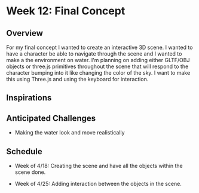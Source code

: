 # Week 12: Final Concept

## Overview

For my final concept I wanted to create an interactive 3D scene. I wanted to have a character be able to navigate through the scene and I wanted to make a the environment on water. I'm planning on adding either GLTF/OBJ objects or three.js primitives throughout the scene that will respond to the character bumping into it like changing the color of the sky. I want to make this using Three.js and using the keyboard for interaction.

## Inspirations

[](./images/inspo1.jpg)
[](./images/inspo2.png)
[](./images/inspo3.jpg)

## Anticipated Challenges

- Making the water look and move realistically

## Schedule

- Week of 4/18: Creating the scene and have all the objects within the scene done.

- Week of 4/25: Adding interaction between the objects in the scene.
